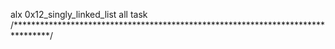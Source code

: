 alx 0x12_singly_linked_list all task
/********************************************************************************/